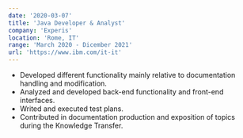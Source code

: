 ```yaml
---
date: '2020-03-07'
title: 'Java Developer & Analyst'
company: 'Experis'
location: 'Rome, IT'
range: 'March 2020 - Dicember 2021'
url: 'https://www.ibm.com/it-it'
---
```


- Developed different functionality mainly relative to documentation handling and modification.
- Analyzed and developed back-end functionality and front-end interfaces.
- Writed and executed test plans.
- Contributed in documentation production and exposition of topics during the Knowledge Transfer.
